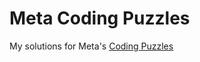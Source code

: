 # Meta Coding Puzzles

My solutions for Meta's [Coding Puzzles](https://www.metacareers.com/profile/coding_puzzles/)
